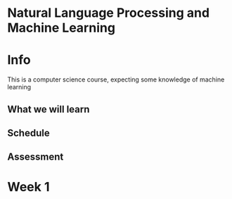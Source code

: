 # Natural Language Processing and Machine Learning

# Info

This is a computer science course, expecting some knowledge of machine learning

## What we will learn

## Schedule

## Assessment

# Week 1

